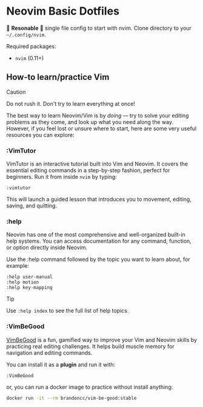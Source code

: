 # Neovim Basic Dotfiles
:cherry_blossom: **Resonable** :cherry_blossom: single file config to start with nvim.
Clone directory to your `~/.config/nvim`.

Required packages:
- `nvim` (0.11+)

## How-to learn/practice Vim
>[!CAUTION]
> Do not rush it. Don't try to learn everything at once!

The best way to learn Neovim/Vim is by *doing* — try to solve your editing problems as they come, and look up what you need along the way. However, if you feel lost or unsure where to start, here are some very useful resources you can explore:

### :VimTutor
VimTutor is an interactive tutorial built into Vim and Neovim. It covers the essential editing commands in a step-by-step fashion, perfect for beginners.
Run it from inside `nvim` by typing:

```vim
:vimtutor
```
This will launch a guided lesson that introduces you to movement, editing, saving, and quitting.

### :help
Neovim has one of the most comprehensive and well-organized built-in help systems. You can access documentation for any command, function, or option directly inside Neovim.

Use the :help command followed by the topic you want to learn about, for example:

```vim
:help user-manual
:help motion
:help key-mapping
```

>[!TIP]
> Use `:help index` to see the full list of help topics.

### :VimBeGood
[VimBeGood](https://github.com/ThePrimeagen/vim-be-good.git) is a fun, gamified way to improve your Vim and Neovim skills by practicing real editing challenges. It helps build muscle memory for navigation and editing commands.

You can install it as a **plugin** and run it with:

```vim
:VimBeGood
```

or, you can run a docker image to practice without install anything:

```bash
docker run -it --rm brandoncc/vim-be-good:stable
```
